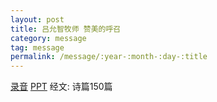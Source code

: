 ```yaml
---
layout: post
title: 吕允智牧师 赞美的呼召 
category: message
tag: message
permalink: /message/:year-:month-:day-:title
---
```


[录音]({{site.media_url}}/audio/message/20150426_Lu.mp3) [PPT](http://1drv.ms/1OsIJv9) 经文: 诗篇150篇
